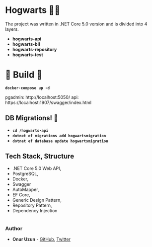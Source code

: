 # Hogwarts 🧙‍♂️

The project was written in .NET Core 5.0 version and is divided into 4 layers.

- **hogwarts-api**
- **hogwarts-bll**
- **hogwarts-repository**
- **hogwarts-test**

# 🎉 Build 🎉

**`docker-compose up -d`**

pgadmin: http://localhost:5050/
api: https://localhost:1907/swagger/index.html

## DB Migrations! 👀

- **`cd /hogwarts-api`**
- **`dotnet ef migrations add hogwartsmigration`**
- **`dotnet ef database update hogwartsmigration`**

## Tech Stack, Structure

- .NET Core 5.0 Web API,
- PostgreSQL,
- Docker,
- Swagger
- AutoMapper,
- EF Core,
- Generic Design Pattern,
- Repository Pattern,
- Dependency Injection

#

### Author

- **Onur Uzun** - [GitHub](https://github.com/onuruzun), [Twitter](https://twitter.com/onuriart)

